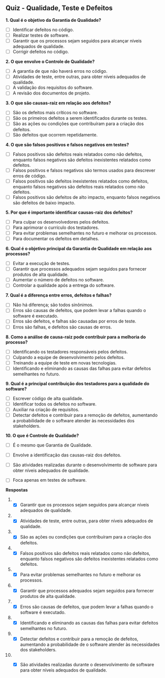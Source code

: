 ## Quiz - Qualidade, Teste e Defeitos

**1. Qual é o objetivo da Garantia de Qualidade?**
- [ ] Identificar defeitos no código.
- [ ] Realizar testes de software.
- [ ] Garantir que os processos sejam seguidos para alcançar níveis adequados de qualidade.
- [ ] Corrigir defeitos no código.

**2. O que envolve o Controle de Qualidade?**
- [ ] A garantia de que não haverá erros no código.
- [ ] Atividades de teste, entre outras, para obter níveis adequados de qualidade.
- [ ] A validação dos requisitos do software.
- [ ] A revisão dos documentos de projeto.

**3. O que são causas-raiz em relação aos defeitos?**
- [ ] São os defeitos mais críticos no software.
- [ ] São os primeiros defeitos a serem identificados durante os testes.
- [ ] São as ações ou condições que contribuíram para a criação dos defeitos.
- [ ] São defeitos que ocorrem repetidamente.

**4. O que são falsos positivos e falsos negativos em testes?**
- [ ] Falsos positivos são defeitos reais relatados como não defeitos, enquanto falsos negativos são defeitos inexistentes relatados como defeitos.
- [ ] Falsos positivos e falsos negativos são termos usados para descrever erros de código.
- [ ] Falsos positivos são defeitos inexistentes relatados como defeitos, enquanto falsos negativos são defeitos reais relatados como não defeitos.
- [ ] Falsos positivos são defeitos de alto impacto, enquanto falsos negativos são defeitos de baixo impacto.

**5. Por que é importante identificar causas-raiz dos defeitos?**
- [ ] Para culpar os desenvolvedores pelos defeitos.
- [ ] Para aprimorar o currículo dos testadores.
- [ ] Para evitar problemas semelhantes no futuro e melhorar os processos.
- [ ] Para documentar os defeitos em detalhes.

**6. Qual é o objetivo principal da Garantia de Qualidade em relação aos processos?**
- [ ] Evitar a execução de testes.
- [ ] Garantir que processos adequados sejam seguidos para fornecer produtos de alta qualidade.
- [ ] Aumentar o número de defeitos no software.
- [ ] Controlar a qualidade após a entrega do software.

**7. Qual é a diferença entre erros, defeitos e falhas?**
- [ ] Não há diferença; são todos sinônimos.
- [ ] Erros são causas de defeitos, que podem levar a falhas quando o software é executado.
- [ ] Erros são defeitos, e falhas são causadas por erros de teste.
- [ ] Erros são falhas, e defeitos são causas de erros.

**8. Como a análise de causa-raiz pode contribuir para a melhoria do processo?**
- [ ] Identificando os testadores responsáveis pelos defeitos.
- [ ] Culpando a equipe de desenvolvimento pelos defeitos.
- [ ] Treinando a equipe de teste em novas tecnologias.
- [ ] Identificando e eliminando as causas das falhas para evitar defeitos semelhantes no futuro.

**9. Qual é a principal contribuição dos testadores para a qualidade do software?**
- [ ] Escrever código de alta qualidade.
- [ ] Identificar todos os defeitos no software.
- [ ] Auxiliar na criação de requisitos.
- [ ] Detectar defeitos e contribuir para a remoção de defeitos, aumentando a probabilidade de o software atender às necessidades dos stakeholders.

**10. O que é Controle de Qualidade?**
- [ ] É o mesmo que Garantia de Qualidade.
- [ ] Envolve a identificação das causas-raiz dos defeitos.
- [ ] São atividades realizadas durante o desenvolvimento de software para obter níveis adequados de qualidade.
- [ ] Foca apenas em testes de software.


**Respostas**

1. - [x] Garantir que os processos sejam seguidos para alcançar níveis adequados de qualidade.
2. - [x] Atividades de teste, entre outras, para obter níveis adequados de qualidade.
3. - [x] São as ações ou condições que contribuíram para a criação dos defeitos.
4. - [x] Falsos positivos são defeitos reais relatados como não defeitos, enquanto falsos negativos são defeitos inexistentes relatados como defeitos.
5. - [x] Para evitar problemas semelhantes no futuro e melhorar os processos.
6. - [x] Garantir que processos adequados sejam seguidos para fornecer produtos de alta qualidade.
7. - [x] Erros são causas de defeitos, que podem levar a falhas quando o software é executado.
8. - [x] Identificando e eliminando as causas das falhas para evitar defeitos semelhantes no futuro.
9. - [x] Detectar defeitos e contribuir para a remoção de defeitos, aumentando a probabilidade de o software atender às necessidades dos stakeholders.
10. - [x] São atividades realizadas durante o desenvolvimento de software para obter níveis adequados de qualidade.

